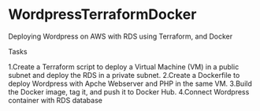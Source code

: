 # WordpressTerraformDocker

Deploying Wordpress on AWS with RDS using Terraform, and Docker

Tasks

1.Create a Terraform script to deploy a Virtual Machine (VM) in a public subnet and deploy the 
RDS in a private subnet.
2.Create a Dockerfile to deploy Wordpress with Apche Webserver and PHP in the same VM.
3.Build the Docker image, tag it, and push it to Docker Hub.
4.Connect Wordpress container with RDS database
